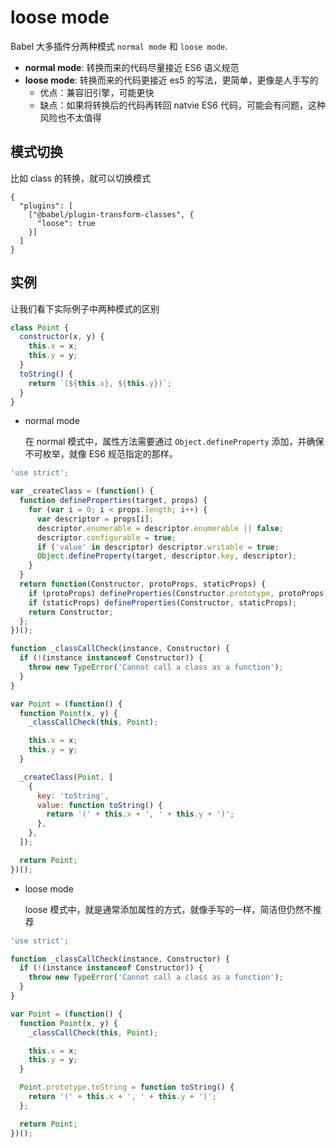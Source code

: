 # loose mode

Babel 大多插件分两种模式 `normal mode` 和 `loose mode`.

- **normal mode**: 转换而来的代码尽量接近 ES6 语义规范
- **loose mode**: 转换而来的代码更接近 es5 的写法，更简单，更像是人手写的
  - 优点：兼容旧引擎，可能更快
  - 缺点：如果将转换后的代码再转回 natvie ES6 代码，可能会有问题，这种风险也不太值得

## 模式切换

比如 class 的转换，就可以切换模式

```
{
  "plugins": [
    ["@babel/plugin-transform-classes", {
      "loose": true
    }]
  ]
}
```

## 实例

让我们看下实际例子中两种模式的区别

```js
class Point {
  constructor(x, y) {
    this.x = x;
    this.y = y;
  }
  toString() {
    return `(${this.x}, ${this.y})`;
  }
}
```

- normal mode

  在 normal 模式中，属性方法需要通过 `Object.defineProperty` 添加，并确保不可枚举，就像 ES6 规范指定的那样。

```js
'use strict';

var _createClass = (function() {
  function defineProperties(target, props) {
    for (var i = 0; i < props.length; i++) {
      var descriptor = props[i];
      descriptor.enumerable = descriptor.enumerable || false;
      descriptor.configurable = true;
      if ('value' in descriptor) descriptor.writable = true;
      Object.defineProperty(target, descriptor.key, descriptor);
    }
  }
  return function(Constructor, protoProps, staticProps) {
    if (protoProps) defineProperties(Constructor.prototype, protoProps);
    if (staticProps) defineProperties(Constructor, staticProps);
    return Constructor;
  };
})();

function _classCallCheck(instance, Constructor) {
  if (!(instance instanceof Constructor)) {
    throw new TypeError('Cannot call a class as a function');
  }
}

var Point = (function() {
  function Point(x, y) {
    _classCallCheck(this, Point);

    this.x = x;
    this.y = y;
  }

  _createClass(Point, [
    {
      key: 'toString',
      value: function toString() {
        return '(' + this.x + ', ' + this.y + ')';
      },
    },
  ]);

  return Point;
})();
```

- loose mode

  loose 模式中，就是通常添加属性的方式，就像手写的一样，简洁但仍然不推荐

```js
'use strict';

function _classCallCheck(instance, Constructor) {
  if (!(instance instanceof Constructor)) {
    throw new TypeError('Cannot call a class as a function');
  }
}

var Point = (function() {
  function Point(x, y) {
    _classCallCheck(this, Point);

    this.x = x;
    this.y = y;
  }

  Point.prototype.toString = function toString() {
    return '(' + this.x + ', ' + this.y + ')';
  };

  return Point;
})();
```
